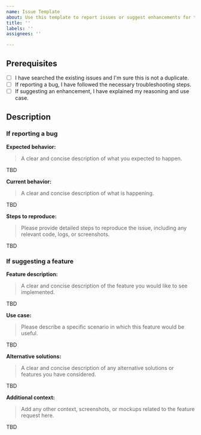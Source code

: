 ```yaml
---
name: Issue Template
about: Use this template to report issues or suggest enhancements for the @go-nostr/nostr project
title: ''
labels: ''
assignees: ''

---
```


## Prerequisites

- [ ] I have searched the existing issues and I'm sure this is not a duplicate.
- [ ] If reporting a bug, I have followed the necessary troubleshooting steps.
- [ ] If suggesting an enhancement, I have explained my reasoning and use case.

## Description

### If reporting a bug

**Expected behavior:**

> A clear and concise description of what you expected to happen.

TBD

**Current behavior:**

> A clear and concise description of what is happening.

TBD

**Steps to reproduce:**

> Please provide detailed steps to reproduce the issue, including any relevant code, logs, or screenshots.

TBD

### If suggesting a feature

**Feature description:**

> A clear and concise description of the feature you would like to see implemented.

TBD

**Use case:**

> Please describe a specific scenario in which this feature would be useful.

TBD

**Alternative solutions:**

> A clear and concise description of any alternative solutions or features you have considered.

TBD

**Additional context:**

> Add any other context, screenshots, or mockups related to the feature request here.

TBD
